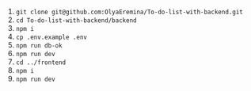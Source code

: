 1. `git clone git@github.com:OlyaEremina/To-do-list-with-backend.git`
2. `cd To-do-list-with-backend/backend`
3. `npm i`
4. `cp .env.example .env`
5. `npm run db-ok`
6. `npm run dev`
7. `cd ../frontend`
8. `npm i`
9. `npm run dev`
